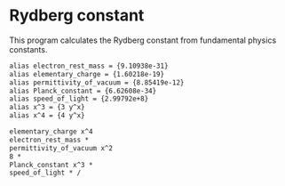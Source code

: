 # Rydberg constant

This program calculates the Rydberg constant from fundamental physics constants.

```txt
alias electron_rest_mass = {9.10938e-31}
alias elementary_charge = {1.60218e-19}
alias permittivity_of_vacuum = {8.85419e-12}
alias Planck_constant = {6.62608e-34}
alias speed_of_light = {2.99792e+8}
alias x^3 = {3 y^x}
alias x^4 = {4 y^x}

elementary_charge x^4
electron_rest_mass *
permittivity_of_vacuum x^2
8 *
Planck_constant x^3 *
speed_of_light * /
```